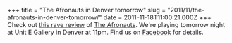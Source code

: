 +++
title = "The Afronauts in Denver tomorrow"
slug = "2011/11/the-afronauts-in-denver-tomorrow/"
date = 2011-11-18T11:00:21.000Z
+++
Check out [this rave review](http://www.examiner.com/music-scene-in-denver/the-afronauts-ride-along-on-a-funk-party-rocket) of [The Afronauts](http://afronautsband.com).  We're playing tomorrow night at Unit E Gallery in Denver at 11pm.  Find us on [Facebook](http://facebook.com) for details.